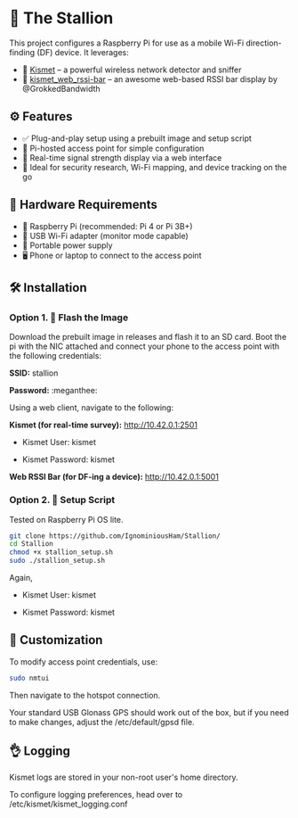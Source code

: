 # 🐎 The Stallion

This project configures a Raspberry Pi for use as a mobile Wi-Fi direction-finding (DF) device. It leverages:

- 🧭 [Kismet](https://www.kismetwireless.net/) – a powerful wireless network detector and sniffer
- 📶 [kismet_web_rssi-bar](https://github.com/GrokkedBandwidth/kismet_web_rssi-bar) – an awesome web-based RSSI bar display by @GrokkedBandwidth

## ⚙️ Features

- ✅ Plug-and-play setup using a prebuilt image and setup script
- 🤗 Pi-hosted access point for simple configuration
- 📡 Real-time signal strength display via a web interface  
- 🚶 Ideal for security research, Wi-Fi mapping, and device tracking on the go

## 🧰 Hardware Requirements

- 🍓 Raspberry Pi (recommended: Pi 4 or Pi 3B+)
- 📳 USB Wi-Fi adapter (monitor mode capable)
- 🔋 Portable power supply
- 🖥️ Phone or laptop to connect to the access point

## 🛠️ Installation

### Option 1. 💾 Flash the Image

Download the prebuilt image in releases and flash it to an SD card. Boot the pi with the NIC attached and connect your phone to the access point with the following credentials:

**SSID:** stallion

**Password:** :meganthee:

Using a web client, navigate to the following:

**Kismet (for real-time survey):** http://10.42.0.1:2501

 - Kismet User: kismet

 - Kismet Password: kismet

**Web RSSI Bar (for DF-ing a device):** http://10.42.0.1:5001

### Option 2. 🚀 Setup Script

Tested on Raspberry Pi OS lite.

```bash
git clone https://github.com/IgnominiousHam/Stallion/
cd Stallion
chmod +x stallion_setup.sh
sudo ./stallion_setup.sh
```

Again, 

 - Kismet User: kismet

 - Kismet Password: kismet

## 🧪 Customization

To modify access point credentials, use:

```bash
sudo nmtui
```

Then navigate to the hotspot connection. 

Your standard USB Glonass GPS should work out of the box, but if you need to make changes, adjust the /etc/default/gpsd file.

## 👌 Logging

Kismet logs are stored in your non-root user's home directory.

To configure logging preferences, head over to /etc/kismet/kismet_logging.conf

